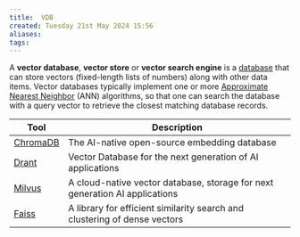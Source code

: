 ```yaml
---
title:  VDB
created: Tuesday 21st May 2024 15:56
aliases: 
tags: 
---
```

A **vector database**, **vector store** or **vector search engine** is a [database](https://en.wikipedia.org/wiki/Database "Database") that can store vectors (fixed-length lists of numbers) along with other data items. Vector databases typically implement one or more [Approximate Nearest Neighbor](https://en.wikipedia.org/wiki/Nearest_neighbor_search#Approximation_methods "Nearest neighbor search") (ANN) algorithms, so that one can search the database with a query vector to retrieve the closest matching database records.

| Tool                                               | Description                                                                 |
| -------------------------------------------------- | --------------------------------------------------------------------------- |
| [ChromaDB](https://github.com/chroma-core/chroma)  | The AI-native open-source embedding database                                |
| [Drant](https://github.com/qdrant/qdrant)          | Vector Database for the next generation of AI applications                  |
| [Milvus](https://github.com/milvus-io/milvus)      | A cloud-native vector database, storage for next generation AI applications |
| [Faiss](https://github.com/facebookresearch/faiss) | A library for efficient similarity search and clustering of dense vectors   |

